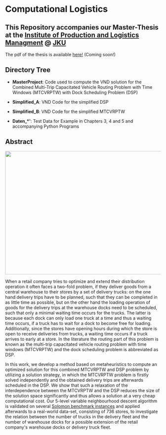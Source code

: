 # Computational Logistics

## This Repository accompanies our Master-Thesis at the [Institute of Production and Logistics Managment](https://www.jku.at/en/institute-of-production-and-logistics-management/) @ [JKU](http://www.jku.at)

The pdf of the thesis is available [here!](http://google.com) (Coming soon!)

## Directory Tree

* **MasterProject**: Code used to compute the VND solution for the Combined Multi-Trip Capacitated Vehicle Routing Problem with Time Windows (MTCVRPTW) with Dock Scheduling Problem (DSP)

* **Simplified_A**:  VND Code for the simplified DSP

* **Simplified_B**:  VND Code for the simplified MTCVRPTW

* **Daten_*'**:  Test Data for Example in Chapters 3, 4 and 5 and accompanying Python Programs 

## Abstract
<img src="https://user-images.githubusercontent.com/21077042/94988819-52e2bf80-0570-11eb-8ab5-aed473967617.png" width="600" height="400">

When a retail company tries to optimize and extend their distribution operation it often faces a two-fold problem, if they deliver goods from a central warehouse to their stores by a set of delivery trucks: on the one hand delivery trips have to be planned, such that they can be completed in as little time as possible, but on the other hand the loading operation of goods for the delivery trips at the warehouse docks need to be scheduled, such that only a minimal waiting time occurs for the trucks. The latter is because each dock can only  load one truck at a time and thus a waiting time occurs, if a truck has to wait for a dock to become free for loading. Additionally, since the stores have opening hours during which the store is open to receive deliveries from trucks, a waiting time occurs if a truck arrives to early at a store. In the literature the routing part of this problem is known as the multi-trip capacitated vehicle routing problem with time windows (MTCVRPTW) and the dock scheduling problem is abbreviated as DSP.

In this work, we develop a method based on metaheuristics to compute an optimized solution for this combined MTCVRPTW and DSP problem by utilizing a solution strategy, in which the MTCVRPTW problem is firstly solved independently and the obtained delivery trips are afterwards scheduled in the DSP. We show that such a relaxation of the interdependence between the MTCVRPTW and the DSP reduces the size of the solution space significantly and thus allows a solution at a very cheap computational cost. Our 5-level variable neighbourhood descent algorithm is validated on several [Solomon benchmark instances](https://www.sintef.no/projectweb/top/vrptw/solomon-benchmark/) and applied afterwards to a real-world data-set, consisting of 736 stores, to investigate the relation between the number of trucks in the delivery fleet and the number of warehouse docks for a possible extension of the retail company's warehouse docks or delivery truck fleet.
